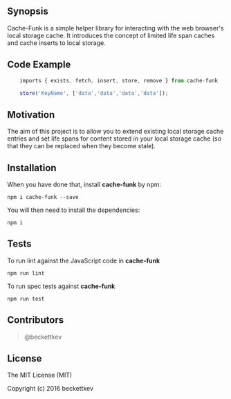 ## Synopsis

Cache-Funk is a simple helper library for interacting with the web browser's local storage cache. It introduces the concept of limited life span caches and cache inserts to local storage.

## Code Example
```javascript
	imports { exists, fetch, insert, store, remove } from cache-funk

	store('KeyName', ['data','data','data','data']);
```
## Motivation

The aim of this project is to allow you to extend existing local storage cache entries and set life spans for content stored in your local storage cache (so that they can be replaced when they become stale).

## Installation

When you have done that, install **cache-funk** by npm:
```node
npm i cache-funk --save
```
You will then need to install the dependencies:
```node
npm i
```

## Tests

To run lint against the JavaScript code in **cache-funk**

```
npm run lint
```

To run spec tests against **cache-funk**
```
npm run test
```

## Contributors

> @beckettkev

## License

The MIT License (MIT)

Copyright (c) 2016 beckettkev
